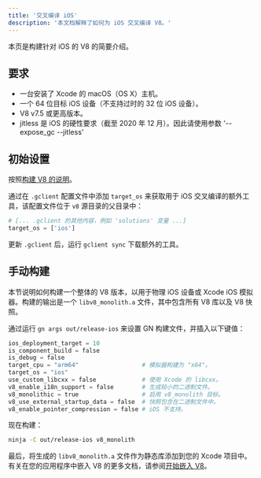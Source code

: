 ```yaml
---
title: '交叉编译 iOS'
description: '本文档解释了如何为 iOS 交叉编译 V8。'
---
```

本页是构建针对 iOS 的 V8 的简要介绍。

## 要求

- 一台安装了 Xcode 的 macOS（OS X）主机。
- 一个 64 位目标 iOS 设备（不支持过时的 32 位 iOS 设备）。
- V8 v7.5 或更高版本。
- jitless 是 iOS 的硬性要求（截至 2020 年 12 月）。因此请使用参数 '--expose_gc --jitless'

## 初始设置

按照[构建 V8 的说明](/docs/build)。

通过在 `.gclient` 配置文件中添加 `target_os` 来获取用于 iOS 交叉编译的额外工具，该配置文件位于 `v8` 源目录的父目录中：

```python
# [... .gclient 的其他内容，例如 'solutions' 变量 ...]
target_os = ['ios']
```

更新 `.gclient` 后，运行 `gclient sync` 下载额外的工具。

## 手动构建

本节说明如何构建一个整体的 V8 版本，以用于物理 iOS 设备或 Xcode iOS 模拟器。构建的输出是一个 `libv8_monolith.a` 文件，其中包含所有 V8 库以及 V8 快照。

通过运行 `gn args out/release-ios` 来设置 GN 构建文件，并插入以下键值：

```python
ios_deployment_target = 10
is_component_build = false
is_debug = false
target_cpu = "arm64"                  # 模拟器构建为 "x64"。
target_os = "ios"
use_custom_libcxx = false             # 使用 Xcode 的 libcxx。
v8_enable_i18n_support = false        # 生成较小的二进制文件。
v8_monolithic = true                  # 启用 v8_monolith 目标。
v8_use_external_startup_data = false  # 快照包含在二进制文件中。
v8_enable_pointer_compression = false # iOS 不支持。
```

现在构建：

```bash
ninja -C out/release-ios v8_monolith
```

最后，将生成的 `libv8_monolith.a` 文件作为静态库添加到您的 Xcode 项目中。有关在您的应用程序中嵌入 V8 的更多文档，请参阅[开始嵌入 V8](/docs/embed)。

